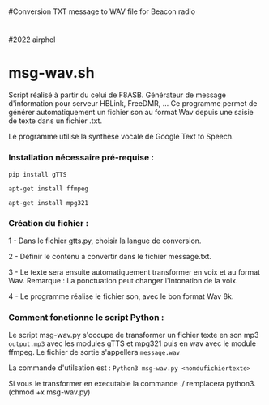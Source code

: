 #
#Conversion TXT message to WAV file for Beacon radio
#
#2022 airphel
#
# msg-wav.sh
Script réalisé à partir du celui de F8ASB.
Générateur de message d'information pour serveur HBLink, FreeDMR, ...
Ce programme permet de générer automatiquement un fichier son au format Wav depuis une saisie de texte dans un fichier .txt. 

Le programme utilise la synthèse vocale de Google Text to Speech. 
 
### Installation nécessaire pré-requise :

`pip install gTTS`

`apt-get install ffmpeg`

`apt-get install mpg321`


### Création du fichier :

1 - Dans le fichier gtts.py, choisir la langue de conversion.

2 - Définir le contenu à convertir dans le fichier message.txt.

3 - Le texte sera ensuite automatiquement transformer en voix et au format Wav. 
Remarque : La ponctuation peut changer l'intonation de la voix.

4 - Le programme réalise le fichier son, avec le bon format Wav 8k.


### Comment fonctionne le script Python :

Le script msg-wav.py s'occupe de transformer un fichier texte en son mp3 `output.mp3` avec les modules gTTS et mpg321 puis en wav avec le module ffmpeg.
Le fichier de sortie s'appellera `message.wav`

La commande d'utilsation est :
`Python3 msg-wav.py <nomdufichiertexte>`

Si vous le transformer en executable la commande ./ remplacera python3.
(chmod +x msg-wav.py)
